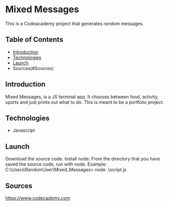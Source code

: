 # Mixed Messages
This is a Codeacademy project that generates random messages.

## Table of Contents
- [Introduction](#Introduction)
- [Technologies](#Technologies)
- [Launch](#Launch)
- Sources(#Sources)

## Introduction
Mixed Messages, is a JS terminal app. It chooses between food, activity, sports and just prints out what to do.
This is meant to be a portfolio project.

## Technologies
- Javascript

## Launch
Download the source code. Install node. From the directory that you have saved the source code, run with node.
Example: C:\Users\RandomUser\Mixed_Messages> node .\script.js

## Sources
https://www.codecademy.com
